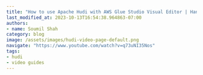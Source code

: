 ```yaml
---
title: "How to use Apache Hudi with AWS Glue Studio Visual Editor | Hands on Lab"
last_modified_at: 2023-10-13T16:54:38.964863-07:00
authors:
- name: Soumil Shah
category: blog
image: /assets/images/hudi-video-page-default.png
navigate: "https://www.youtube.com/watch?v=q73uNI35Nos"
tags:
- hudi
- video guides
---
```

